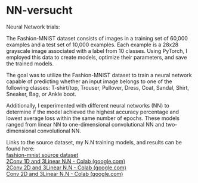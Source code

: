 # NN-versucht
Neural Network trials: 

The Fashion-MNIST dataset consists of images in a training set of 60,000 examples and a test set of 10,000 examples. Each example is a 28x28 grayscale image associated with a label from 10 classes. Using PyTorch, I employed this data to create models, optimize their parameters, and save the trained models.    

The goal was to utilize the Fashion-MNIST dataset to train a neural network capable of predicting whether an input image belongs to one of the following classes: T-shirt/top, Trouser, Pullover, Dress, Coat, Sandal, Shirt, Sneaker, Bag, or Ankle boot.    

Additionally, I experimented with different neural networks (NN) to determine if the model achieved the highest accuracy percentage and lowest average loss within the same number of epochs. These models ranged from linear NN to one-dimensional convolutional NN and two-dimensional convolutional NN. 

Links to the source dataset, my N.N training models, and results can be found here: <br/>
<a href='https://github.com/zalandoresearch/fashion-mnist'> fashion-mnist source dataset </a> <br/>
<a href='https://colab.research.google.com/drive/1fCLzS1baUUAlzKdm_TyP9aa603Zzr1kn#scrollTo=Wjx_zrihmcgj'> 2Conv 1D and 3Linear N.N - Colab (google.com) </a> <br/>
<a href='https://colab.research.google.com/drive/1NYShT19enpseL8qQQaSETyJvxi6JJF6T#scrollTo=I17r98fdmcgj'> 2Conv 2D and 3Linear N.N - Colab (google.com) </a> <br/>
<a href='https://colab.research.google.com/drive/1BR9eFdwwawWz0uDjEvdBQppRWarJoEvS#scrollTo=YsUjA2qvmcgh'> Conv 2D and 3Linear N.N - Colab (google.com) </a> 

